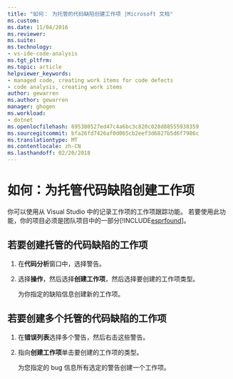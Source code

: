 ```yaml
---
title: "如何： 为托管的代码缺陷创建工作项 |Microsoft 文档"
ms.custom: 
ms.date: 11/04/2016
ms.reviewer: 
ms.suite: 
ms.technology:
- vs-ide-code-analysis
ms.tgt_pltfrm: 
ms.topic: article
helpviewer_keywords:
- managed code, creating work items for code defects
- code analysis, creating work items
author: gewarren
ms.author: gewarren
manager: ghogen
ms.workload:
- dotnet
ms.openlocfilehash: 695380527ed47c4a6bc3c820c028d88555938359
ms.sourcegitcommit: bfa26fd7426af0d065cb2eef3d6827b5d6f7986c
ms.translationtype: MT
ms.contentlocale: zh-CN
ms.lasthandoff: 02/20/2018
---
```

# <a name="how-to-create-a-work-item-for-a-managed-code-defect"></a>如何：为托管代码缺陷创建工作项

你可以使用从 Visual Studio 中的记录工作项的工作项跟踪功能。 若要使用此功能，你的项目必须是团队项目中的一部分[!INCLUDE[esprfound](../code-quality/includes/esprfound_md.md)]。

## <a name="to-create-a-work-item-for-managed-code-defect"></a>若要创建托管的代码缺陷的工作项

1. 在**代码分析**窗口中，选择警告。

2. 选择**操作**，然后选择**创建工作项**，然后选择要创建的工作项类型。

     为你指定的缺陷信息创建新的工作项。

## <a name="to-create-a-work-item-for-multiple-managed-code-defects"></a>若要创建多个托管的代码缺陷的工作项

1. 在**错误列表**选择多个警告，然后右击这些警告。

2. 指向**创建工作项**单击要创建的工作项的类型。

     为您指定的 bug 信息所有选定的警告创建一个工作项。
